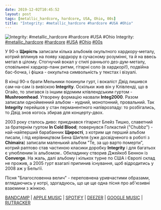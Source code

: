 ```yaml
---
date: 2019-12-02T10:45:52
layout: post
tags: [metallic_hardcore, hardcore, USA, Ohio, 00s]
title: "Integrity: #metallic_hardcore #hardcore #USA #Ohio"
---
```

![Integrity: #metallic_hardcore #hardcore #USA #Ohio](https://f4.bcbits.com/img/a2818157117_5.jpg)
Integrity: [#metallic_hardcore](/tags/#metallic_hardcore) [#hardcore](/tags/#hardcore) [#USA](/tags/#USA) [#Ohio](/tags/#Ohio) [#00s](/tags/#00s) 

У 90-х **Щирість** записали кілька альбомів окультного хардкору-металу, котрий вплинув на появу хардкору в сучасному розумінні, та й на ввесь метал в цілому. Стогнучий вокал у стилі раннього дез-дум-металу, сповільнені хардкор-панк ритми, гітарні соло (в хардкорі!), подвійна бас-бочка, і фішка - оккультна символьність у текстах і візуалі.

В кінці 90-х брати Мельники покинули гурт, і вокаліст Двід лишився сам-на-сам із вивіскою **Integrity**. Оскільки жив він у Клівленді, що в Огайо, то злигався із іншим відомим клівлендським гуртом - **Mushroomhead**. Утворену формацію назвали **Integ2000**. Разом записали однойменний альбом - нудний, монотонний, провальний. Так **Integrity** перейшов у стан перманентного напіврозпаду: то розбігались, то Двід знов когось збирав для концерту-двох.

2003 року сталось диво: приєднався гітарист Блейз Тишко, славетний за братернім гуртом **In Cold Blood**; повернувся Голкастий (&quot;Chubbz&quot;) - най-найперший барабанник **Щирості**, з котрим ще перший альбом писали, і під керівництвом Бена Шиґеля (уже досвідченого в роботі з **Chimaira**) записали маленький альбом &quot;Те, за що варто померти&quot;, котрий раптово став частиною класики доробку **Integrity** і для багатьох є улюбленим їх альбомом.. Обкладинку створив Джейкоб Беннон із **Converge**. На жаль, далі альбому і кількох турне по США і Європі склад не прожив, а 2005 гурт взагалі припинив існування, щоб відродитись у 2008 аж у Бельгії.

Пісня &quot;Благословенна велич&quot; - переповнена уривчастими образами, вглядаючись у котрі, здогадуюсь, що це ще одна пісня про аб&#39;юзивні взаємини з жінкою.

[BANDCAMP](https://integrity.bandcamp.com/album/to-die-for) \| [APPLE MUSIC](https://music.apple.com/ru/album/to-die-for/1453586596) \| [SPOTIFY](https://open.spotify.com/album/5KlL3ZnlZk4Ged8ESHISdl) \| [DEEZER](https://www.deezer.com/album/87942292?utm_source=deezer&amp;utm_content=album-87942292&amp;utm_term=1601611822_1575276194&amp;utm_medium=web) \| [GOOGLE MUSIC](https://play.google.com/music/m/B3wbfhsl7g7yacjzh7egeuuz3pa?t=To_Die_For_-_Integrity) \| [RUTRACKER](https://rutracker.org/forum/viewtopic.php?t=1942799)